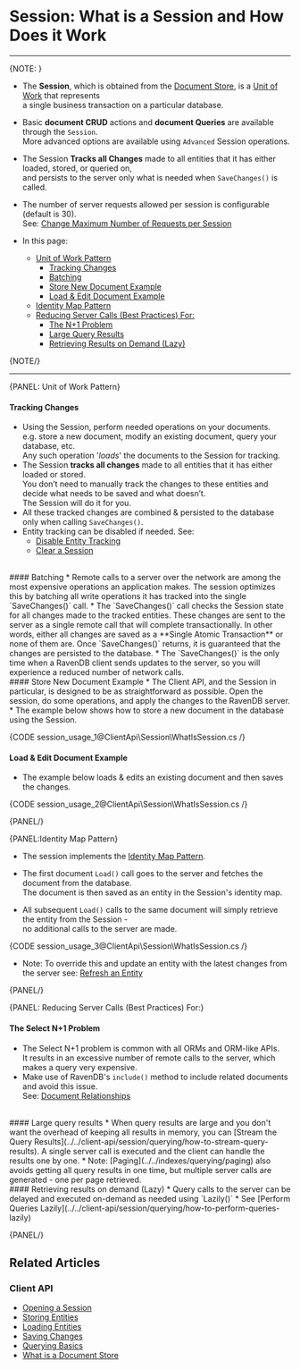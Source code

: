 ﻿# Session: What is a Session and How Does it Work  

---

{NOTE: }  

* The **Session**, which is obtained from the [Document Store](../../client-api/what-is-a-document-store), is a 
  [Unit of Work](https://martinfowler.com/eaaCatalog/unitOfWork.html) that represents  
  a single business transaction on a particular database.  

* Basic **document CRUD** actions and **document Queries** are available through the `Session`.  
  More advanced options are available using `Advanced` Session operations.  

* The Session **Tracks all Changes** made to all entities that it has either loaded, stored, or queried on,  
  and persists to the server only what is needed when `SaveChanges()` is called.  

* The number of server requests allowed per session is configurable (default is 30).  
  See: [Change Maximum Number of Requests per Session](../../client-api/session/configuration/how-to-change-maximum-number-of-requests-per-session)  

* In this page:
  * [Unit of Work Pattern](../../client-api/session/what-is-a-session-and-how-does-it-work#unit-of-work-pattern)
      * [Tracking Changes](../../client-api/session/what-is-a-session-and-how-does-it-work#tracking-changes)
      * [Batching](../../client-api/session/what-is-a-session-and-how-does-it-work#batching)
      * [Store New Document Example](../../client-api/session/what-is-a-session-and-how-does-it-work#store-new-document-example)
      * [Load & Edit Document Example](../../client-api/session/what-is-a-session-and-how-does-it-work#load--edit-document-example)
  * [Identity Map Pattern](../../client-api/session/what-is-a-session-and-how-does-it-work#identity-map-pattern)
  * [Reducing Server Calls (Best Practices) For:](../../client-api/session/what-is-a-session-and-how-does-it-work#reducing-server-calls-(best-practices)-for:)
      * [The N+1 Problem](../../client-api/session/what-is-a-session-and-how-does-it-work#the-select-n1-problem)
      * [Large Query Results](../../client-api/session/what-is-a-session-and-how-does-it-work#large-query-results)
      * [Retrieving Results on Demand (Lazy)](../../client-api/session/what-is-a-session-and-how-does-it-work#retrieving-results-on-demand-lazy)

{NOTE/}  

---

{PANEL: Unit of Work Pattern}  

#### Tracking Changes
* Using the Session, perform needed operations on your documents.  
  e.g. store a new document, modify an existing document, query your database, etc.  
  Any such operation '*loads*' the documents to the Session for tracking.  
* The Session **tracks all changes** made to all entities that it has either loaded or stored.  
  You don’t need to manually track the changes to these entities and decide what needs to be saved and what doesn’t.  
  The Session will do it for you.  
* All these tracked changes are combined & persisted to the database only when calling `SaveChanges()`.  
* Entity tracking can be disabled if needed. See:  
  * [Disable Entity Tracking](../../client-api/session/configuration/how-to-disable-tracking)  
  * [Clear a Session](../../client-api/session/how-to/clear-a-session)  
<br>
#### Batching  
* Remote calls to a server over the network are among the most expensive operations an application makes.  
  The session optimizes this by batching all write operations it has tracked into the single `SaveChanges()` call.  
* The `SaveChanges()` call checks the Session state for all changes made to the tracked entities.  
  These changes are sent to the server as a single remote call that will complete transactionally.  
  In other words, either all changes are saved as a **Single Atomic Transaction** or none of them are.  
  Once `SaveChanges()` returns, it is guaranteed that the changes are persisted to the database.  
* The `SaveChanges()` is the only time when a RavenDB client sends updates to the server,  
  so you will experience a reduced number of network calls.  
<br>
#### Store New Document Example  
* The Client API, and the Session in particular, is designed to be as straightforward as possible.  
  Open the session, do some operations, and apply the changes to the RavenDB server.  
* The example below shows how to store a new document in the database using the Session.  

{CODE session_usage_1@ClientApi\Session\WhatIsSession.cs /}  

#### Load & Edit Document Example  
* The example below loads & edits an existing document and then saves the changes.  

{CODE session_usage_2@ClientApi\Session\WhatIsSession.cs /}  

{PANEL/}  

{PANEL:Identity Map Pattern}  

* The session implements the [Identity Map Pattern](https://martinfowler.com/eaaCatalog/identityMap.html).

* The first document `Load()` call goes to the server and fetches the document from the database.  
  The document is then saved as an entity in the Session's identity map.  

* All subsequent `Load()` calls to the same document will simply retrieve the entity from the Session -  
  no additional calls to the server  are made.  

{CODE session_usage_3@ClientApi\Session\WhatIsSession.cs /}  

* Note: To override this and update an entity with the latest changes from the server see: 
  [Refresh an Entity](../../client-api/session/how-to/refresh-entity)  

{PANEL/}  

{PANEL: Reducing Server Calls (Best Practices) For:}
#### The Select N+1 Problem
* The Select N+1 problem is common 
  with all ORMs and ORM-like APIs.  
  It results in an excessive number of remote calls to the server, which makes a query very expensive.  
* Make use of RavenDB's `include()` method to include related documents and avoid this issue.  
  See: [Document Relationships](../../client-api/how-to/handle-document-relationships)  
<br>
#### Large query results
* When query results are large and you don't want the overhead of keeping all results in memory, you can 
  [Stream the Query Results](../../client-api/session/querying/how-to-stream-query-results).  
  A single server call is executed and the client can handle the results one by one.  
* Note: [Paging](../../indexes/querying/paging) also avoids getting all query results in one time, but multiple server calls are 
  generated - one per page retrieved.  
<br>
#### Retrieving results on demand (Lazy)
* Query calls to the server can be delayed and executed on-demand as needed using `Lazily()`
* See [Perform Queries Lazily](../../client-api/session/querying/how-to-perform-queries-lazily)

{PANEL/}

## Related Articles  

### Client API  

- [Opening a Session](../../client-api/session/opening-a-session)
- [Storing Entities](../../client-api/session/storing-entities)
- [Loading Entities](../../client-api/session/loading-entities)
- [Saving Changes](../../client-api/session/saving-changes)
- [Querying Basics](../../indexes/querying/basics)
- [What is a Document Store](../../client-api/what-is-a-document-store)
